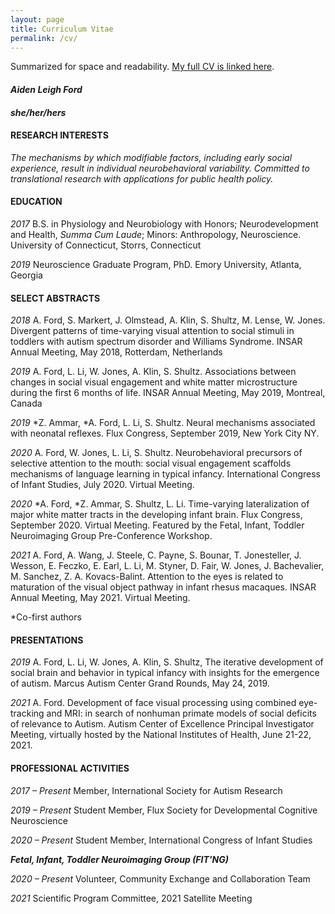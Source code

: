 ```yaml
---
layout: page
title: Curriculum Vitae
permalink: /cv/
---
```

Summarized for space and readability. [My full CV is linked here]({{site.baseurl}}/pdfs/AFord_072021.pdf). 

####  _Aiden Leigh Ford_ #### 

####  _she/her/hers_ #### 

#### RESEARCH INTERESTS #### 
_The mechanisms by which modifiable factors, including early social experience, result in individual neurobehavioral variability. Committed to translational research with applications for public health policy._

#### EDUCATION #### 
_2017_     B.S. in Physiology and Neurobiology with Honors; Neurodevelopment and Health, _Summa Cum Laude_; Minors: Anthropology, Neuroscience.
University of Connecticut, Storrs, Connecticut

_2019_     Neuroscience Graduate Program, PhD. Emory University, Atlanta, Georgia

#### SELECT ABSTRACTS ####

_2018_ 	A. Ford, S. Markert, J. Olmstead, A. Klin, S. Shultz, M. Lense, W. Jones. Divergent patterns of time-varying visual attention to social stimuli in toddlers with autism spectrum disorder and Williams Syndrome. INSAR Annual Meeting, May 2018, Rotterdam, Netherlands 

_2019_	A. Ford, L. Li, W. Jones, A. Klin, S. Shultz. Associations between changes in social visual engagement and white matter microstructure during the first 6 months of life. INSAR Annual Meeting, May 2019, Montreal, Canada

_2019_	*Z. Ammar, *A. Ford, L. Li, S. Shultz. Neural mechanisms associated with neonatal reflexes. Flux Congress, September 2019, New York City NY.

_2020_ 	A. Ford, W. Jones, L. Li, S. Shultz. Neurobehavioral precursors of selective attention to the mouth: social visual engagement scaffolds mechanisms of language learning in typical infancy. International Congress of Infant Studies, July 2020. Virtual Meeting. 

_2020_	*A. Ford, *Z. Ammar, S. Shultz, L. Li. Time-varying lateralization of major white matter tracts in the developing infant brain. Flux Congress, September 2020. Virtual Meeting. Featured by the Fetal, Infant, Toddler Neuroimaging Group Pre-Conference Workshop. 

_2021_	A. Ford, A. Wang, J. Steele, C. Payne, S. Bounar, T. Jonesteller, J. Wesson, E. Feczko, E. Earl, L. Li, M. Styner, D. Fair, W. Jones, J. Bachevalier, M. Sanchez, Z. A. Kovacs-Balint. Attention to the eyes is related to maturation of the visual object pathway in infant rhesus macaques. INSAR Annual Meeting, May 2021. Virtual Meeting.

*Co-first authors

#### PRESENTATIONS ####
_2019_	A. Ford, L. Li, W. Jones, A. Klin, S. Shultz, The iterative development of social brain and behavior in typical infancy with insights for the emergence of autism. Marcus Autism Center Grand Rounds, May 24, 2019.   

_2021_	A. Ford. Development of face visual processing using combined eye-tracking and MRI: in search of nonhuman primate models of social deficits of relevance to Autism. Autism Center of Excellence Principal Investigator Meeting, virtually hosted by the National Institutes of Health, June 21-22, 2021.

#### PROFESSIONAL ACTIVITIES ####
_2017 – Present_ 	Member, International Society for Autism Research

_2019 – Present_ 	Student Member, Flux Society for Developmental Cognitive Neuroscience

_2020 – Present_ 	Student Member, International Congress of Infant Studies

**_Fetal, Infant, Toddler Neuroimaging Group (FIT'NG)_**

_2020 – Present_ 	Volunteer, Community Exchange and Collaboration Team

_2021_		Scientific Program Committee, 2021 Satellite Meeting


